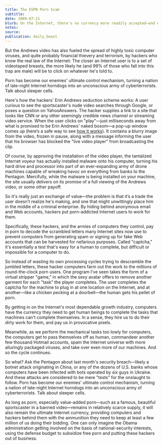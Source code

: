 ```yaml
---
title: The ESPN Porn Scam
subtitle:
date: 2009-07-21
blurb: On the Internet, there's no currency more readily accepted—and exploitable—than a few pixels of porn. This week's leak of a video, apparently taped illegally, of ESPN star Erin Andrews changing in her hotel room has kept her fans busy downloading torrents, and the gossip sites busy generating chatter and speculation.
notes:
source:
publication: daily_beast
---
```


But the Andrews video has also fueled the spread of highly toxic computer viruses, and quite probably financial thievery and terrorism, by hackers who know the real law of the Internet: The closer an Internet user is to a set of videotaped breasts, the more likely he (and 99% of those who fall into this trap are male) will be to click on whatever he's told to.

Porn has become our enemies' ultimate control mechanism, turning a nation of late-night Internet horndogs into an unconscious army of cyberterrorists. Talk about sleeper cells.

Here's how the hackers' Erin Andrews seduction scheme works: A user curious to see the sportscaster's nude video searches through Google, or poses a question on YahooAnswers. The hacker supplies a link to a site that looks like CNN or any other seemingly credible news channel or streaming video service. When the user clicks on "play"—just milliseconds away from what is promised to be Erin Andrews' naked bosom—a pop-up window comes up (here’s a safe way to see [how it works](http://www.youtube.com/watch?v=H4qbLKy32rIIt)). It contains a blurry image from the video, frozen in pause, along with a message informing the user that his browser has blocked the "live video player" from broadcasting the clip.

Of course, by approving the installation of the video player, the tantalized Internet voyeur has actually installed malware onto his computer, turning his hard drive and processor into part of an ever-expanding army of drone machines capable of wreaking havoc on everything from banks to the Pentagon. Mercifully, while the malware is being installed on your machine, the site usually delivers on its promise of a full viewing of the Andrews video, or some other payoff.

So it's really just an exchange of value—the problem is that it’s a trade the user doesn’t realize he's making, and one that might unwittingly place him in the middle of a criminal enterprise. By hiding behind anonymous email and Web accounts, hackers put porn-addicted Internet users to work for them.

Specifically, these hackers, and the armies of computers they control, pay in porn to decode the scrambled letters many Internet sites now use to prevent computers from generating spam or signing up for fake Web accounts that can be harvested for nefarious purposes. Called "captcha," it's essentially a test that's easy for a human to complete, but difficult or impossible for a computer to do.

So instead of wasting its own processing cycles trying to descramble the jumbled letters, these hacker computers farm out the work to the millions of round-the-clock porn users. One program I’ve seen takes the form of a virtual stripper "game," in which the sexy avatar offers to remove another garment for each "task" the player completes. The user completes the captcha for the machine to plug in at one location on the Internet, and at another—like a chicken pecking at a doorbell—the human gets his pellet of porn.

By getting in on the Internet's most dependable growth industry, computers have the currency they need to get human beings to complete the tasks that machines can't complete themselves. In a sense, they hire us to do their dirty work for them, and pay us in provocative pixels.

Meanwhile, as we perform the mechanical tasks too lowly for computers, the computers get to pass themselves off as human, commandeer another few thousand Hotmail accounts, spam the Internet universe with more alluringly packaged viruses, and take over even more of our machines. And so the cycle continues.

So what? Ask the Pentagon about last month's security breach—likely a botnet attack originating in China, or any of the dozens of U.S. banks whose computers have been infected with bots operated by six guys in Ukraine. And these attacks are considered to be mere "tests" for the onslaught to follow. Porn has become our enemies' ultimate control mechanism, turning a nation of late-night Internet horndogs into an unconscious army of cyberterrorists. Talk about sleeper cells.

As long as porn, especially value-added porn—such as a famous, beautiful sportscaster in a banned video—remains in relatively scarce supply, it will also remain the ultimate Internet currency, providing computers and hackers behind them with the ammunition they need to keep at least a few million of us doing their bidding. One can only imagine the Obama administration getting involved on the basis of national-security interests, using the defense budget to subsidize free porn and putting these hackers out of business.
